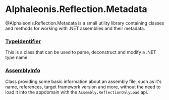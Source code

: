 # Alphaleonis.Reflection.Metadata

@Alphaleonis.Reflection.Metadata is a small utility library containing classes and methods for working with 
.NET assemblies and their metadata.


### [TypeIdentifier](xref:Alphaleonis.Reflection.Metadata.TypeIdentifier)

This is a class that can be used to parse, deconstruct and modify a .NET type name. 

### [AssemblyInfo](xref:Alphaleonis.Reflection.Metadata.AssemblyInfo)

Class providing some basic information about an assembly file, such as it's name, references, target
framework version and more, without the need to load it into the appdomain with the `Assembly.ReflectionOnlyLoad` api.